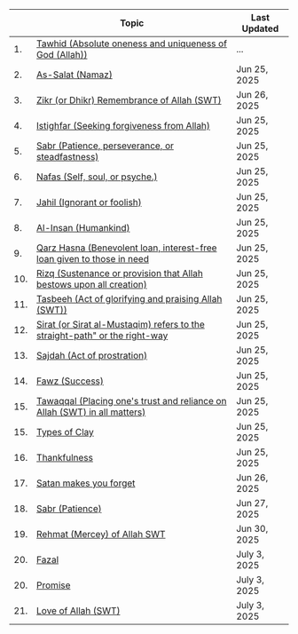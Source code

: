|   | Topic                      | Last Updated               |
|---|----------------------------|----------------------------|
|1. | [Tawhid (Absolute oneness and uniqueness of God (Allah))](...)|...|
|2. | [As-Salat (Namaz)](https://github.com/muarshad01/YouTube_Videos/blob/main/quran/namaaz_in_quran.md)       | Jun 25, 2025 |
|3. | [Zikr (or Dhikr) Remembrance of Allah (SWT)](https://github.com/muarshad01/YouTube_Videos/blob/main/quran/zikr_benefits.md) | Jun 26, 2025 | 
|4. | [Istighfar (Seeking forgiveness from Allah)](https://github.com/muarshad01/YouTube_Videos/blob/main/quran/Istighfar.md) | Jun 25, 2025 |
|5. | [Sabr (Patience, perseverance, or steadfastness)](https://github.com/muarshad01/YouTube_Videos/blob/main/quran/sabr_patience.md) | Jun 25, 2025 |
|6. | [Nafas (Self, soul, or psyche.)](https://github.com/muarshad01/YouTube_Videos/blob/main/quran/nafs.md) | Jun 25, 2025 |
|7. | [Jahil (Ignorant or foolish)](https://github.com/muarshad01/YouTube_Videos/blob/main/quran/Jahil_Ignorant.md)  | Jun 25, 2025 |
|8. | [Al-Insan (Humankind)](https://github.com/muarshad01/YouTube_Videos/blob/main/quran/insaan_in_quran.md) | Jun 25, 2025 |
|9. | [Qarz Hasna (Benevolent loan, interest-free loan given to those in need](https://github.com/muarshad01/YouTube_Videos/blob/main/quran/qaraz_hasana.md) | Jun 25, 2025 |
|10. | [Rizq (Sustenance or provision that Allah bestows upon all creation)](https://github.com/muarshad01/YouTube_Videos/blob/main/quran/rizq.md) | Jun 25, 2025 |
|11. | [Tasbeeh (Act of glorifying and praising Allah (SWT))](https://github.com/muarshad01/YouTube_Videos/blob/main/quran/tasbeeh_in_quran.md) | Jun 25, 2025 | 
|12. | [Sirat (or Sirat al-Mustaqim) refers to the straight-path" or the right-way](https://github.com/muarshad01/YouTube_Videos/blob/main/quran/sirat.md) | Jun 25, 2025 |
|13. | [Sajdah (Act of prostration)](https://github.com/muarshad01/YouTube_Videos/blob/main/quran/sajdah.md) | Jun 25, 2025 |
|14. | [Fawz (Success)](https://github.com/muarshad01/YouTube_Videos/blob/main/quran/success.md)  | Jun 25, 2025 |
|15. | [Tawaqqal (Placing one's trust and reliance on Allah (SWT) in all matters)](https://github.com/muarshad01/YouTube_Videos/blob/main/quran/tawaqqal.md) | Jun 25, 2025 |
|15. | [Types of Clay](https://github.com/muarshad01/YouTube_Videos/blob/main/quran/teen_turab_salsal.md) | Jun 25, 2025 |
|16. | [Thankfulness](https://github.com/muarshad01/YouTube_Videos/blob/main/quran/thank_in_quran.md) | Jun 25, 2025 |
|17. | [Satan makes you forget](https://github.com/muarshad01/YouTube_Videos/blob/main/quran/Nasiya_forgot.md) | Jun 26, 2025 |
|18. | [ Sabr (Patience)](https://github.com/muarshad01/YouTube_Videos/blob/main/quran/sabr_patience.md)| Jun 27, 2025 |
|19. | [Rehmat (Mercey) of Allah SWT](https://github.com/muarshad01/YouTube_Videos/blob/main/quran/Rehmat_Mercey.md) | Jun 30, 2025 |
|20. | [Fazal](https://github.com/muarshad01/YouTube_Videos/blob/main/quran/fazal.md)| July 3, 2025 |
|20. | [Promise](https://github.com/muarshad01/YouTube_Videos/blob/main/quran/promise.md)| July 3, 2025 |
|21. | [Love of Allah (SWT)](https://github.com/muarshad01/YouTube_Videos/blob/main/quran/allah_ki_mohabbat.md) | July 3, 2025|

